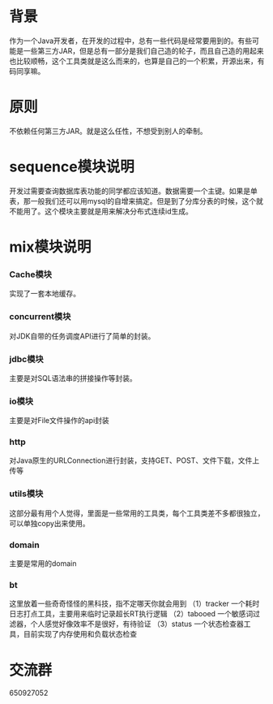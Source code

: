 # 背景
作为一个Java开发者，在开发的过程中，总有一些代码是经常要用到的。有些可能是一些第三方JAR，但是总有一部分是我们自己造的轮子，而且自己造的用起来也比较顺畅，这个工具类就是这么而来的，也算是自己的一个积累，开源出来，有码同享嘛。

# 原则
不依赖任何第三方JAR。就是这么任性，不想受到别人的牵制。

# sequence模块说明
开发过需要查询数据库表功能的同学都应该知道。数据需要一个主键。如果是单表，那一般我们还可以用mysql的自增来搞定。但是到了分库分表的时候，这个就不能用了。这个模块主要就是用来解决分布式连续id生成。


# mix模块说明
### Cache模块
实现了一套本地缓存。
### concurrent模块
对JDK自带的任务调度API进行了简单的封装。
### jdbc模块
主要是对SQL语法串的拼接操作等封装。
### io模块
主要是对File文件操作的api封装
### http
对Java原生的URLConnection进行封装，支持GET、POST、文件下载，文件上传等
### utils模块
这部分最有用个人觉得，里面是一些常用的工具类，每个工具类差不多都很独立，可以单独copy出来使用。
### domain
主要是常用的domain
### bt
这里放着一些奇奇怪怪的黑科技，指不定哪天你就会用到
（1）tracker 一个耗时日志打点工具，主要用来临时记录超长RT执行逻辑
（2）tabooed 一个敏感词过滤器，个人感觉好像效率不是很好，有待验证
（3）status 一个状态检查器工具，目前实现了内存使用和负载状态检查

# 交流群
650927052
